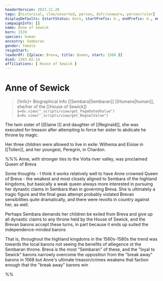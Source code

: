 ```yaml
---
headerVersion: 2023.11.20
tags: [historical, clee/unsorted, person, dufr/unaware, person/ruler]
displayDefaults: {startStatus: born, startPrefix: b., endPrefix: d., endStatus: died}
campaignInfo: []
name: Anne of Sewick
born: 1539
species: human
ancestry: Sembaran
gender: female
reignStart:
leaderOf: [{place: Breva, title: Queen, start: 1568 }]
died: 1583-02-14
affiliations: [ House of Sewick ]
---
```

# Anne of Sewick
>[!info]+ Biographical Info
> [[Sembara|Sembaran]] [[Humans|human]], she/her of the [[House of Sewick]]
> `$=dv.view("_scripts/view/get_PageDatedValue")`
> `$=dv.view("_scripts/view/get_RegnalValue")`

The twin sister of [[Elaine I]] and daughter of [[Reginald]], she was executed for treason after attempting to force her sister to abdicate he throne by magic.

Her three children were allowed to live in exile: Wilhema and Eloise in [[Tollen]], and her youngest, Peregrin, in Chardon.

%%% Anne, with stronger ties to the Volta river valley, was proclaimed Queen of Breva 

Some thoughts - I think it works relatively well to have Anne crowned Queen of Breva - the weakest and most closely aligned to Sembara of the highland kingdoms, but basically a weak queen always more interested in pursuing her dynastic claims in Sembara than in governing Breva. She is ultimately a tragic figure and the final geas attempt probably violated Brevan sensibilities quite dramatically, and there were revolts in country against her, as well. 

Perhaps Sembara demands her children be exiled from Breva and give up all dynastic claims to any throne held by the House of Sewick, and the Brevan barons accept these turns, in part because it ends up suited the independence-minded barons

That is, throughout the highland kingdoms in the 1560s-1580s the trend was towards the local barons not seeing the benefits of alliegence ot the Sembaran throne. Breva is the most "Sembaran" of these, and the "loyal to Sewick" barons narrowly overcome the opposition from the "break away" barons in 1568 but Anne's ultimate treason/crimes weakens that faction enough that the "break away" barons win

%%
